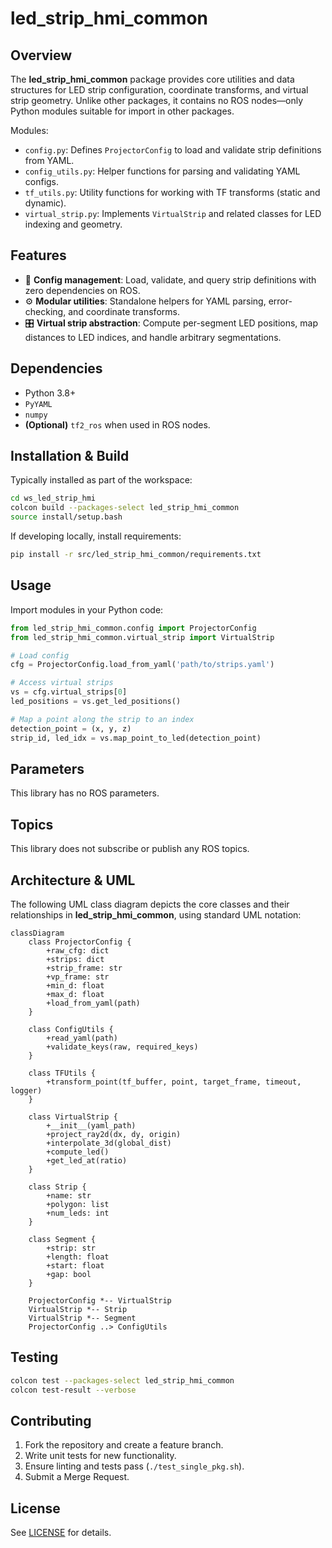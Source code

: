 # led\_strip\_hmi\_common

## Overview

The **led\_strip\_hmi\_common** package provides core utilities and data structures for LED strip configuration, coordinate transforms, and virtual strip geometry. Unlike other packages, it contains no ROS nodes—only Python modules suitable for import in other packages.

Modules:

* `config.py`: Defines `ProjectorConfig` to load and validate strip definitions from YAML.
* `config_utils.py`: Helper functions for parsing and validating YAML configs.
* `tf_utils.py`: Utility functions for working with TF transforms (static and dynamic).
* `virtual_strip.py`: Implements `VirtualStrip` and related classes for LED indexing and geometry.

## Features

* 📄 **Config management**: Load, validate, and query strip definitions with zero dependencies on ROS.
* ⚙️ **Modular utilities**: Standalone helpers for YAML parsing, error-checking, and coordinate transforms.
* 🎛️ **Virtual strip abstraction**: Compute per-segment LED positions, map distances to LED indices, and handle arbitrary segmentations.

## Dependencies

* Python 3.8+
* `PyYAML`
* `numpy`
* **(Optional)** `tf2_ros` when used in ROS nodes.

## Installation & Build

Typically installed as part of the workspace:

```bash
cd ws_led_strip_hmi
colcon build --packages-select led_strip_hmi_common
source install/setup.bash
```

If developing locally, install requirements:

```bash
pip install -r src/led_strip_hmi_common/requirements.txt
```

## Usage

Import modules in your Python code:

```python
from led_strip_hmi_common.config import ProjectorConfig
from led_strip_hmi_common.virtual_strip import VirtualStrip

# Load config
cfg = ProjectorConfig.load_from_yaml('path/to/strips.yaml')

# Access virtual strips
vs = cfg.virtual_strips[0]
led_positions = vs.get_led_positions()

# Map a point along the strip to an index
detection_point = (x, y, z)
strip_id, led_idx = vs.map_point_to_led(detection_point)
```

## Parameters

This library has no ROS parameters.

## Topics

This library does not subscribe or publish any ROS topics.

## Architecture & UML

The following UML class diagram depicts the core classes and their relationships in **led\_strip\_hmi\_common**, using standard UML notation:

```mermaid
classDiagram
    class ProjectorConfig {
        +raw_cfg: dict
        +strips: dict
        +strip_frame: str
        +vp_frame: str
        +min_d: float
        +max_d: float
        +load_from_yaml(path)
    }

    class ConfigUtils {
        +read_yaml(path)
        +validate_keys(raw, required_keys)
    }

    class TFUtils {
        +transform_point(tf_buffer, point, target_frame, timeout, logger)
    }

    class VirtualStrip {
        +__init__(yaml_path)
        +project_ray2d(dx, dy, origin)
        +interpolate_3d(global_dist)
        +compute_led()
        +get_led_at(ratio)
    }

    class Strip {
        +name: str
        +polygon: list
        +num_leds: int
    }

    class Segment {
        +strip: str
        +length: float
        +start: float
        +gap: bool
    }

    ProjectorConfig *-- VirtualStrip
    VirtualStrip *-- Strip
    VirtualStrip *-- Segment
    ProjectorConfig ..> ConfigUtils
```

## Testing

```bash
colcon test --packages-select led_strip_hmi_common
colcon test-result --verbose
```

## Contributing

1. Fork the repository and create a feature branch.
2. Write unit tests for new functionality.
3. Ensure linting and tests pass (`./test_single_pkg.sh`).
4. Submit a Merge Request.

## License

See [LICENSE](../LICENSE) for details.
